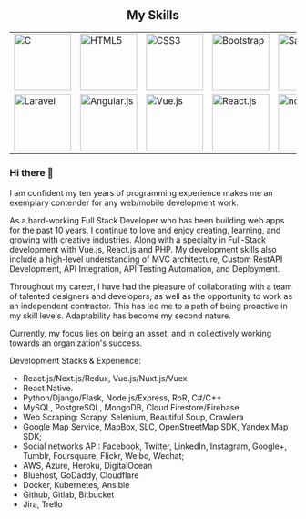 <h2 font-weight="bold" style="display: block; text-align: center; margin-top: 100px;">My Skills</h2>
<table>
    <tr>
        <td><img src="https://img.icons8.com/color/2x/c-plus-plus-logo.png" width="100" alt="C"></td>
        <td><img src="https://img.icons8.com/color/2x/html-5.png" width="100" alt="HTML5"></td>
        <td><img src="https://img.icons8.com/color/2x/css3.png" width="100" alt="CSS3"></td>
        <td><img src="https://img.icons8.com/color/2x/bootstrap.png" width="100" alt="Bootstrap"></td>
        <td><img src="https://img.icons8.com/color/2x/sass.png" width="100" alt="Sass"></td>
        <td><img src="https://img.icons8.com/nolan/2x/javascript.png" width="100" alt="JavaScript"></td>
        <td><img src="https://img.icons8.com/color/2x/php.png" width="100" alt="PHP"></td>
        <td><img src="https://img.icons8.com/color/2x/typescript.png" width="100" alt="TypeScript"></td>
        <td><img src="https://cdn.iconscout.com/icon/free/png-64/mysql-18-1174938.png" width="100" alt="MySQL"></td>
        <td><img src="https://cdn.iconscout.com/icon/free/png-128/mongodb-4-1175139.png" width="100" alt="MongoDB"></td>
        <td><img src="https://img.icons8.com/color/2x/postgreesql.png" width="100" alt="PostgreSQL"></td>
        <td><img src="https://img.icons8.com/nolan/2x/github.png" width="100" alt="Git"></td>
    </tr>
    <tr>
        <td><img src="https://cdn.iconscout.com/icon/free/png-64/laravel-226015.png" width="100" alt="Laravel"></td>
        <td><img src="https://img.icons8.com/color/2x/angularjs.png" width="100" alt="Angular.js"></td>
        <td><img src="https://img.icons8.com/color/2x/vue-js.png" width="100" alt="Vue.js"></td>
        <td><img src="https://img.icons8.com/officel/2x/react.png" width="100" alt="React.js"></td>
        <td><img src="https://img.icons8.com/color/2x/nodejs.png" width="100" alt="node.js"></td>
        <td><img src="https://img.icons8.com/nolan/2x/wordpress.png" width="100" alt="WordPress"></td>
    </tr>
</table>

### Hi there 👋

<!--
**tinybabydragon/tinybabydragon** is a ✨ _special_ ✨ repository because its `README.md` (this file) appears on your GitHub profile.

Here are some ideas to get you started:

- 🔭 I’m currently working on ...
- 🌱 I’m currently learning ...
- 👯 I’m looking to collaborate on ...
- 🤔 I’m looking for help with ...
- 💬 Ask me about ...
- 📫 How to reach me: ...
- 😄 Pronouns: ...
- ⚡ Fun fact: ...
-->
I am confident my ten years of programming experience makes me an exemplary contender for any web/mobile development work.

As a hard-working Full Stack Developer who has been building web apps for the past 10 years, I continue to love and enjoy creating, learning, and growing with creative industries. Along with a specialty in Full-Stack development with Vue.js, React.js and PHP.
My development skills also include a high-level understanding of MVC architecture, Custom RestAPI Development, API Integration, API Testing Automation, and Deployment.

Throughout my career, I have had the pleasure of collaborating with a team of talented designers and developers, as well as the opportunity to work as an independent contractor. This has led me to a path of being proactive in my skill levels. Adaptability has become my second nature.

Currently, my focus lies on being an asset, and in collectively working towards an organization's success.

Development Stacks & Experience:
* React.js/Next.js/Redux, Vue.js/Nuxt.js/Vuex
* React Native.
* Python/Django/Flask, Node.js/Express, RoR, C#/C++
* MySQL, PostgreSQL, MongoDB, Cloud Firestore/Firebase
* Web Scraping: Scrapy, Selenium, Beautiful Soup, Crawlera
* Google Map Service, MapBox, SLC, OpenStreetMap SDK, Yandex Map SDK;
* Social networks API: Facebook, Twitter, LinkedIn, Instagram, Google+, Tumblr, Foursquare, Flickr, Weibo, Wechat;
* AWS, Azure, Heroku, DigitalOcean
* Bluehost, GoDaddy, Cloudflare
* Docker, Kubernetes, Ansible
* Github, Gitlab, Bitbucket
* Jira, Trello
